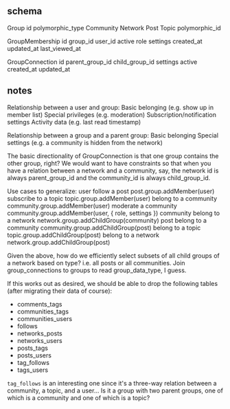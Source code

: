 ## schema

Group
  id
  polymorphic_type
    Community
    Network
    Post
    Topic
  polymorphic_id

GroupMembership
  id
  group_id
  user_id
  active
  role
  settings
  created_at
  updated_at
  last_viewed_at

GroupConnection
  id
  parent_group_id
  child_group_id
  settings
  active
  created_at
  updated_at

## notes

Relationship between a user and group:
  Basic belonging (e.g. show up in member list)
  Special privileges (e.g. moderation)
  Subscription/notification settings
  Activity data (e.g. last read timestamp)

Relationship between a group and a parent group:
  Basic belonging
  Special settings (e.g. a community is hidden from the network)

The basic directionality of GroupConnection is that one group contains the other
group, right? We would want to have constraints so that when you have a relation
between a network and a community, say, the network id is always parent_group_id
and the community_id is always child_group_id.

Use cases to generalize:
  user
    follow a post
      post.group.addMember(user)
    subscribe to a topic
      topic.group.addMember(user)
    belong to a community
      community.group.addMember(user)
    moderate a community
      community.group.addMember(user, { role, settings })
  community
    belong to a network
      network.group.addChildGroup(community)
  post
    belong to a community
      community.group.addChildGroup(post)
    belong to a topic
      topic.group.addChildGroup(post)
    belong to a network
      network.group.addChildGroup(post)

Given the above, how do we efficiently select subsets of all child groups of a
network based on type? i.e. all posts or all communities.
Join group_connections to groups to read group_data_type, I guess.

If this works out as desired, we should be able to drop the following tables
(after migrating their data of course):

* comments_tags
* communities_tags
* communities_users
* follows
* networks_posts
* networks_users
* posts_tags
* posts_users
* tag_follows
* tags_users

`tag_follows` is an interesting one since it's a three-way relation between a
community, a topic, and a user... Is it a group with two parent groups, one of
which is a community and one of which is a topic?

